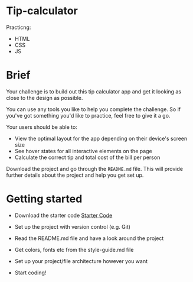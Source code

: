 # Tip-calculator

Practicng:

* HTML
* CSS
* JS

# Brief

Your challenge is to build out this tip calculator app and get it looking as close to the design as possible.

You can use any tools you like to help you complete the challenge. So if you've got something you'd like to practice, feel free to give it a go.

Your users should be able to:

   * View the optimal layout for the app depending on their device's screen size
   * See hover states for all interactive elements on the page
   * Calculate the correct tip and total cost of the bill per person

Download the project and go through the `README.md` file. This will provide further details about the project and help you get set up.


# Getting started

   * Download the starter code [Starter Code](https://www.frontendmentor.io/challenges/tip-calculator-app-ugJNGbJUX)

   * Set up the project with version control (e.g. Git)

   * Read the README.md file and have a look around the project

   * Get colors, fonts etc from the style-guide.md file

   * Set up your project/file architecture however you want

   * Start coding!